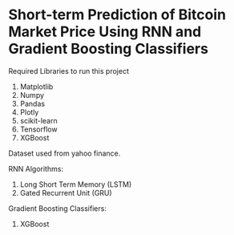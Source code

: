 # Short-term Prediction of Bitcoin Market Price Using RNN and Gradient Boosting Classifiers
Required Libraries to run this project
1. Matplotlib
2. Numpy
3. Pandas
4. Plotly
5. scikit-learn
6. Tensorflow
7. XGBoost

Dataset used from yahoo finance.

RNN Algorithms:
1. Long Short Term Memory (LSTM)
2. Gated Recurrent Unit (GRU)

Gradient Boosting Classifiers:
1. XGBoost
